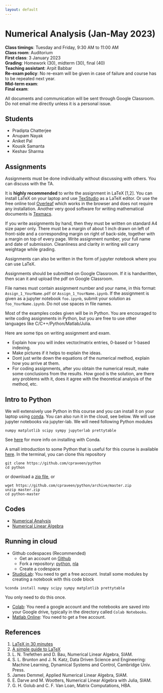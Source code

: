 ```yaml
---
layout: default
---
```


# Numerical Analysis (Jan-May 2023)

**Class timings**: Tuesday and Friday, 9:30 AM to 11:00 AM  
**Class room**: Auditorium  
**First class**: 3 January 2023  
**Grading**: Homework (30), midterm (30), final (40)  
**Teaching assistant**: Arpit Babbar  
**Re-exam policy**: No re-exam will be given in case of failure and course has to be repeated next year.  
**Mid-term exam**:  
**Final exam**:

All documents and communication will be sent through Google Classroom. Do not email me directly unless it is a personal issue.

## Students

* Pradipta Chatterjee
* Anupam Nayak
* Aniket Pal
* Kousik Samanta
* Keshav Sharma

## Assignments

Assignments must be done individually without discussing with others. You can discuss with the TA.

It is **highly recommended** to write the assignment in LaTeX [1,2]. You can install LaTeX on your laptop and use [TexStudio](http://www.texstudio.org) as a LaTeX editor. Or use the free online tool [Overleaf](http://www.overleaf.com) which works in the browser and does not require any installation. Another very good software for writing mathematical documents is [Texmacs](http://www.texmacs.org).

If you write assignments by hand, then they must be written on standard A4 size paper only. There must be a margin of about 1 inch drawn on left of front-side and a corresponding margin on right of back-side, together with a margin on top of every page. Write assignment number, your full name and date of submission. Cleanliness and clarity in writing will carry weightage while grading.

Assignments can also be written in the form of jupyter notebook where you can use LaTeX.

Assignments should be submitted on Google Classroom. If it is handwritten, then scan it and upload the pdf on Google Classroom.

File names must contain assignment number and your name, in this format: `Assign_1_YourName.pdf` or `Assign_1_YourName.ipynb`. If the assignment is given as a jupyter notebook `foo.ipynb`, submit your solution as `foo_YourName.ipynb`. Do not use spaces in file names.

Most of the examples codes given will be in Python. You are encouraged to write coding assignments in Python, but you are free to use other languages like C/C++/Python/Matlab/Julia.

Here are some tips on writing assignment and exam.

* Explain how you will index vector/matrix entries, 0-based or 1-based indexing. 
* Make pictures if it helps to explain the ideas.
* Dont just write down the equations of the numerical method, explain how you arrive at them.
* For coding assignments, after you obtain the numerical result, make some conclusions from the results. How good is the solution, are there any problems with it, does it agree with the theoretical analysis of the method, etc.

## Intro to Python

We will extensively use Python in this course and you can install it on your laptop using [conda](https://github.com/conda-forge/miniforge). You can also run it in the cloud, see below. We will use jupyter notebooks via jupyter-lab. We will need following Python modules

```text
numpy matplotlib scipy sympy jupyterlab prettytable
```
See [here](comp/conda.html) for more info on installing with Conda.

A small introduction to some Python that is useful for this course is available [here](https://github.com/cpraveen/python). In the terminal, you can clone this repository

```shell
git clone https://github.com/cpraveen/python
cd python
```

or download a [zip file](https://github.com/cpraveen/python/archive/master.zip), or

```shell
wget https://github.com/cpraveen/python/archive/master.zip
unzip master.zip
cd python-master
```

## Codes

* [Numerical Analysis](http://www.github.com/cpraveen/na)
* [Numerical Linear Algebra](http://www.github.com/cpraveen/nla)

## Running in cloud

* Github codespaces (Recommended)
  * Get an account on [Github](https://www.github.com)
  * Fork a repository: [python](https://github.com/cpraveen/python), [nla](https://github.com/cpraveen/nla)
  * Create a codespace
* [StudioLab](https://studiolab.sagemaker.aws): You need to get a free account. Install some modules by creating a notebook with this code block
```shell
%conda install numpy scipy sympy matplotlib prettytable
```
You only need to do this once.
* [Colab](https://colab.research.google.com): You need a google account and the notebooks are saved into your Google drive, typically in the directory called `Colab Notebooks`.
* [Matlab Online](https://matlab.mathworks.com/): You need to get a free account.

## References

1. [LaTeX in 30 minutes](https://www.overleaf.com/learn/latex/Learn_LaTeX_in_30_minutes)
1. [A simple guide to LaTeX](https://latex-tutorial.com/tutorials)
1. L. N. Trefethen and D. Bau, Numerical Linear Algebra, SIAM.
1. S. L. Brunton and J. N. Katz, Data Driven Science and Engineering: Machine    Learning, Dynamical Systems and Control, Cambridge Univ. Press.
1. James Demmel, Applied Numerical Linear Algebra, SIAM.
1. E. Darve and M. Wootters, Numerical Linear Algebra with Julia, SIAM.
1. G. H. Golub and C. F. Van Loan, Matrix Computations, HBA.


